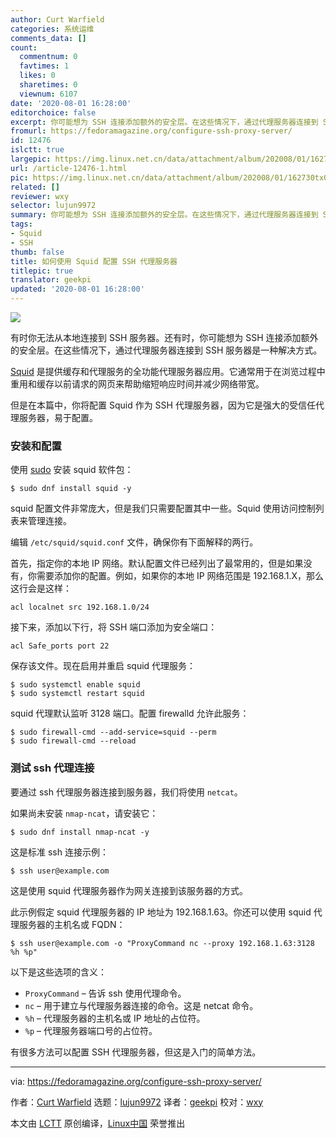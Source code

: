 ```yaml
---
author: Curt Warfield
categories: 系统运维
comments_data: []
count:
  commentnum: 0
  favtimes: 1
  likes: 0
  sharetimes: 0
  viewnum: 6107
date: '2020-08-01 16:28:00'
editorchoice: false
excerpt: 你可能想为 SSH 连接添加额外的安全层。在这些情况下，通过代理服务器连接到 SSH 服务器是一种解决方式。
fromurl: https://fedoramagazine.org/configure-ssh-proxy-server/
id: 12476
islctt: true
largepic: https://img.linux.net.cn/data/attachment/album/202008/01/162730tx0czx60xs6wz00c.jpg
url: /article-12476-1.html
pic: https://img.linux.net.cn/data/attachment/album/202008/01/162730tx0czx60xs6wz00c.jpg.thumb.jpg
related: []
reviewer: wxy
selector: lujun9972
summary: 你可能想为 SSH 连接添加额外的安全层。在这些情况下，通过代理服务器连接到 SSH 服务器是一种解决方式。
tags:
- Squid
- SSH
thumb: false
title: 如何使用 Squid 配置 SSH 代理服务器
titlepic: true
translator: geekpi
updated: '2020-08-01 16:28:00'
---
```


![](/data/attachment/album/202008/01/162730tx0czx60xs6wz00c.jpg)


有时你无法从本地连接到 SSH 服务器。还有时，你可能想为 SSH 连接添加额外的安全层。在这些情况下，通过代理服务器连接到 SSH 服务器是一种解决方式。


[Squid](http://www.squid-cache.org/) 是提供缓存和代理服务的全功能代理服务器应用。它通常用于在浏览过程中重用和缓存以前请求的网页来帮助缩短响应时间并减少网络带宽。


但是在本篇中，你将配置 Squid 作为 SSH 代理服务器，因为它是强大的受信任代理服务器，易于配置。


### 安装和配置


使用 [sudo](https://fedoramagazine.org/howto-use-sudo/) 安装 squid 软件包：



```
$ sudo dnf install squid -y

```

squid 配置文件非常庞大，但是我们只需要配置其中一些。Squid 使用访问控制列表来管理连接。


编辑 `/etc/squid/squid.conf` 文件，确保你有下面解释的两行。


首先，指定你的本地 IP 网络。默认配置文件已经列出了最常用的，但是如果没有，你需要添加你的配置。例如，如果你的本地 IP 网络范围是 192.168.1.X，那么这行会是这样：



```
acl localnet src 192.168.1.0/24

```

接下来，添加以下行，将 SSH 端口添加为安全端口：



```
acl Safe_ports port 22

```

保存该文件。现在启用并重启 squid 代理服务：



```
$ sudo systemctl enable squid
$ sudo systemctl restart squid

```

squid 代理默认监听 3128 端口。配置 firewalld 允许此服务：



```
$ sudo firewall-cmd --add-service=squid --perm
$ sudo firewall-cmd --reload

```

### 测试 ssh 代理连接


要通过 ssh 代理服务器连接到服务器，我们将使用 `netcat`。


如果尚未安装 `nmap-ncat`，请安装它：



```
$ sudo dnf install nmap-ncat -y

```

这是标准 ssh 连接示例：



```
$ ssh user@example.com

```

这是使用 squid 代理服务器作为网关连接到该服务器的方式。


此示例假定 squid 代理服务器的 IP 地址为 192.168.1.63。你还可以使用 squid 代理服务器的主机名或 FQDN：



```
$ ssh user@example.com -o "ProxyCommand nc --proxy 192.168.1.63:3128 %h %p"

```

以下是这些选项的含义：


* `ProxyCommand` – 告诉 ssh 使用代理命令。
* `nc` – 用于建立与代理服务器连接的命令。这是 netcat 命令。
* `%h` – 代理服务器的主机名或 IP 地址的占位符。
* `%p` – 代理服务器端口号的占位符。


有很多方法可以配置 SSH 代理服务器，但这是入门​​的简单方法。




---


via: <https://fedoramagazine.org/configure-ssh-proxy-server/>


作者：[Curt Warfield](https://fedoramagazine.org/author/rcurtiswarfield/) 选题：[lujun9972](https://github.com/lujun9972) 译者：[geekpi](https://github.com/geekpi) 校对：[wxy](https://github.com/wxy)


本文由 [LCTT](https://github.com/LCTT/TranslateProject) 原创编译，[Linux中国](https://linux.cn/) 荣誉推出